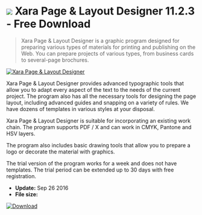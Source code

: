 # ![](https://cdn.softexe.net/static/icon/7/xara-page-layout-designer-11349.png) Xara Page & Layout Designer 11.2.3 - Free Download

> Xara Page &amp; Layout Designer is a graphic program designed for preparing various types of materials for printing and publishing on the Web. You can prepare projects of various types, from business cards to several-page brochures.

[![Xara Page & Layout Designer](https://gallery.dpcdn.pl/imgc/Tools/71547/g_-_420x350_1.5_-_x20160926132922_0.png)](https://softexe.net/win/multimedia/graphics-design/xara-page-layout-designer:ppcda.html)

Xara Page &amp; Layout Designer provides advanced typographic tools that allow you to adapt every aspect of the text to the needs of the current project. The program also has all the necessary tools for designing the page layout, including advanced guides and snapping on a variety of rules. We have dozens of templates in various styles at your disposal.
 
 
 Xara Page &amp; Layout Designer is suitable for incorporating an existing work chain. The program supports PDF / X and can work in CMYK, Pantone and HSV layers. 
 
 
 The program also includes basic drawing tools that allow you to prepare a logo or decorate the material with graphics. 
 
 
 The trial version of the program works for a week and does not have templates. The trial period can be extended up to 30 days with free registration.


- **Update:** Sep 26 2016
- **File size:** 

[![Download](https://cdn.softexe.net/static/img/download.png)](https://softexe.net/win/multimedia/graphics-design/xara-page-layout-designer:ppcda.html)

